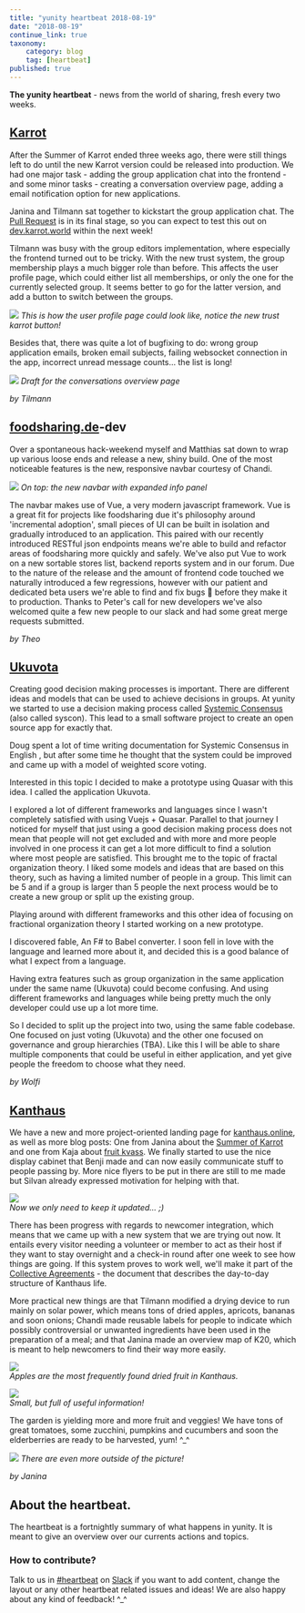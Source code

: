 ```yaml
---
title: "yunity heartbeat 2018-08-19"
date: "2018-08-19"
continue_link: true
taxonomy:
    category: blog
    tag: [heartbeat]
published: true
---
```


**The yunity heartbeat** - news from the world of sharing, fresh every two weeks.

## [Karrot](https://karrot.world)

After the Summer of Karrot ended three weeks ago, there were still things left to do until the new Karrot version could be released into production. We had one major task - adding the group application chat into the frontend - and some minor tasks - creating a conversation overview page, adding a email notification option for new applications.

Janina and Tilmann sat together to kickstart the group application chat. The [Pull Request](https://github.com/yunity/karrot-frontend/pull/1082) is in its final stage, so you can expect to test this out on [dev.karrot.world](https://dev.karrot.world) within the next week!

Tilmann was busy with the group editors implementation, where especially the frontend turned out to be tricky. With the new trust system, the group membership plays a much bigger role than before. This affects the user profile page, which could either list all memberships, or only the one for the currently selected group. It seems better to go for the latter version, and add a button to switch between the groups.

![](https://user-images.githubusercontent.com/4410802/44313169-b565b980-a403-11e8-9e92-6a09395471db.png)
_This is how the user profile page could look like, notice the new trust karrot button!_

Besides that, there was quite a lot of bugfixing to do: wrong group application emails, broken email subjects, failing websocket connection in the app, incorrect unread message counts... the list is long!

![](https://user-images.githubusercontent.com/4410802/44313142-1e98fd00-a403-11e8-95ac-69ac242ab12c.png)
_Draft for the conversations overview page_

_by Tilmann_

## [foodsharing.de](https://foodsharing.de)-dev

Over a spontaneous hack-weekend myself and Matthias sat down to wrap up various loose ends and release a new, shiny build. One of the most noticeable features is the new, responsive navbar courtesy of Chandi.

![](newNavbar.jpg)
_On top: the new navbar with expanded info panel_

The navbar makes use of Vue, a very modern javascript framework. Vue is a great fit for projects like foodsharing due it's philosophy around 'incremental adoption', small pieces of UI can be built in isolation and gradually introduced to an application. This paired with our recently introduced RESTful json endpoints means we're able to build and refactor areas of foodsharing more quickly and safely. We've also put Vue to work on a new sortable stores list, backend reports system and in our forum. Due to the nature of the release and the amount of frontend code touched we naturally introduced a few regressions, however with our patient and dedicated beta users we're able to find and fix bugs :bug: before they make it to production. Thanks to Peter's call for new developers we've also welcomed quite a few new people to our slack and had some great merge requests submitted.

_by Theo_

## [Ukuvota](https://ukuvota.world)

Creating good decision making processes is important. There are different ideas and models that can be used to achieve decisions in groups. At yunity we started to use a decision making process called [Systemic Consensus](https://douginamug.gitbooks.io/a-systemic-consensus-manual-testing/content/sysCon.html) (also called syscon). This lead to a small software project to create an open source app for exactly that.

Doug spent a lot of time writing documentation for Systemic Consensus in English , but after some time he thought that the system could be improved and came up with a model of weighted score voting.

Interested in this topic I decided to make a prototype using Quasar with this idea. I called the application Ukuvota.

I explored a lot of different frameworks and languages since I wasn't completely satisfied with using Vuejs + Quasar. Parallel to that journey I noticed for myself that just using a good decision making process does not mean that people will not get excluded and with more and more people involved in one process it can get a lot more difficult to find a solution where most people are satisfied. This brought me to the topic of fractal organization theory. I liked some models and ideas that are based on this theory, such as having a limited number of people in a group. This limit can be 5 and if a group is larger than 5 people the next process would be to create a new group or split up the existing group.

Playing around with different frameworks and this other idea of focusing on fractional organization theory I started working on a new prototype.

I discovered fable, An F# to Babel converter. I soon fell in love with the language and learned more about it, and decided this is a good balance of what I expect from a language.

Having extra features such as group organization in the same application under the same name (Ukuvota) could become confusing. And using different frameworks and languages while being pretty much the only developer could use up a lot more time.

So I decided to split up the project into two, using the same fable codebase. One focused on just voting (Ukuvota) and the other one focused on governance and group hierarchies (TBA). Like this I will be able to share multiple components that could be useful in either application, and yet give people the freedom to choose what they need.

_by Wolfi_

## [Kanthaus](https://kanthaus.online)

We have a new and more project-oriented landing page for [kanthaus.online](https://kanthaus.online), as well as more blog posts: One from Janina about the [Summer of Karrot](https://kanthaus.online/blog/2018-08-06_summer-of-karrot) and one from Kaja about [fruit kvass](https://kanthaus.online/blog/2018-08-15_fruit-kvass). We finally started to use the nice display cabinet that Benji made and can now easily communicate stuff to people passing by. More nice flyers to be put in there are still to me made but Silvan already expressed motivation for helping with that.

![](displayCabinet.jpg) <br>
_Now we only need to keep it updated... ;)_

There has been progress with regards to newcomer integration, which means that we came up with a new system that we are trying out now. It entails every visitor needing a volunteer or member to act as their host if they want to stay overnight and a check-in round after one week to see how things are going. If this system proves to work well, we'll make it part of the [Collective Agreements](https://kanthaus.online/governance/collectiveagreements) - the document that describes the day-to-day structure of Kanthaus life.

More practical new things are that Tilmann modified a drying device to run mainly on solar power, which means tons of dried apples, apricots, bananas and soon onions; Chandi made reusable labels for people to indicate which possibly controversial or unwanted ingredients have been used in the preparation of a meal; and that Janina made an overview map of K20, which is meant to help newcomers to find their way more easily.

![](dryingDevice.jpg) <br>
_Apples are the most frequently found dried fruit in Kanthaus._

![](foodLabels.jpg) <br>
_Small, but full of useful information!_

The garden is yielding more and more fruit and veggies! We have tons of great tomatoes, some zucchini, pumpkins and cucumbers and soon the elderberries are ready to be harvested, yum! ^\_^

![](0elderberries.jpg)
_There are even more outside of the picture!_

_by Janina_

## About the heartbeat.
The heartbeat is a fortnightly summary of what happens in yunity. It is meant to give an overview over our currents actions and topics.

### How to contribute?
Talk to us in [#heartbeat](https://yunity.slack.com/messages/heartbeat/) on [Slack](https://slackin.yunity.org) if you want to add content, change the layout or any other heartbeat related issues and ideas! We are also happy about any kind of feedback! ^\_^
